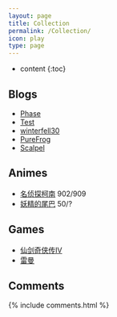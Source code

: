```yaml
---
layout: page
title: Collection 
permalink: /Collection/
icon: play
type: page
---
```


* content
{:toc}

## Blogs
* [Phase](http://arcphase20.com/)
* [Test](http://www.cnblogs.com/test404/)
* [winterfell30](http://winterfell30.com/)
* [PureFrog](http://mycodebattle.com/)
* [Scalpel](http://scalpel.vip/)


## Animes
* [名侦探柯南]() 902/909
* [妖精的尾巴]() 50/?

## Games
* [仙剑奇侠传Ⅳ]()
* [雷曼]()

## Comments
{% include comments.html %}
